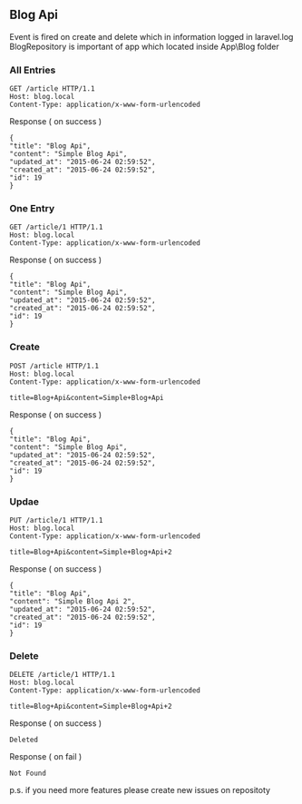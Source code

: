 ## Blog Api

Event is fired on create and delete which in information logged in laravel.log
<br>
BlogRepository is important of app which located inside App\Blog folder

### All Entries

~~~
GET /article HTTP/1.1
Host: blog.local
Content-Type: application/x-www-form-urlencoded
~~~

Response ( on success )

~~~
{
"title": "Blog Api",
"content": "Simple Blog Api",
"updated_at": "2015-06-24 02:59:52",
"created_at": "2015-06-24 02:59:52",
"id": 19
}
~~~

### One Entry

~~~
GET /article/1 HTTP/1.1
Host: blog.local
Content-Type: application/x-www-form-urlencoded
~~~

Response ( on success )

~~~
{
"title": "Blog Api",
"content": "Simple Blog Api",
"updated_at": "2015-06-24 02:59:52",
"created_at": "2015-06-24 02:59:52",
"id": 19
}
~~~

### Create

~~~
POST /article HTTP/1.1
Host: blog.local
Content-Type: application/x-www-form-urlencoded

title=Blog+Api&content=Simple+Blog+Api
~~~

Response ( on success )

~~~
{
"title": "Blog Api",
"content": "Simple Blog Api",
"updated_at": "2015-06-24 02:59:52",
"created_at": "2015-06-24 02:59:52",
"id": 19
}
~~~

### Updae

~~~
PUT /article/1 HTTP/1.1
Host: blog.local
Content-Type: application/x-www-form-urlencoded

title=Blog+Api&content=Simple+Blog+Api+2
~~~

Response ( on success )

~~~
{
"title": "Blog Api",
"content": "Simple Blog Api 2",
"updated_at": "2015-06-24 02:59:52",
"created_at": "2015-06-24 02:59:52",
"id": 19
}
~~~

### Delete


~~~
DELETE /article/1 HTTP/1.1
Host: blog.local
Content-Type: application/x-www-form-urlencoded

title=Blog+Api&content=Simple+Blog+Api+2
~~~

Response ( on success )

~~~
Deleted
~~~


Response ( on fail )

~~~
Not Found
~~~

p.s. if you need more features please create new issues on repositoty